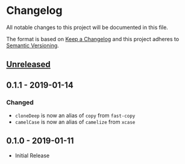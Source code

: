 # Changelog

All notable changes to this project will be documented in this file.

The format is based on [Keep a Changelog](http://keepachangelog.com/en/1.0.0/)
and this project adheres to [Semantic Versioning](http://semver.org/spec/v2.0.0.html).

## [Unreleased]

## 0.1.1 - 2019-01-14

### Changed

- `cloneDeep` is now an alias of `copy` from `fast-copy`
- `camelCase` is now an alias of `camelize` from `xcase`

## 0.1.0 - 2019-01-11

-   Initial Release

[Unreleased]: https://github.com/ArkEcosystem/core/compare/0.1.0...develop
